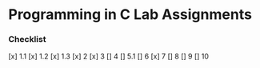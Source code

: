 # Programming in C Lab Assignments

### Checklist

[x] 1.1
[x] 1.2
[x] 1.3
[x] 2
[x] 3
[] 4
[] 5.1
[] 6
[x] 7
[] 8
[] 9
[] 10
